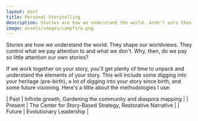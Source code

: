 ```yaml
---
layout: post
title: Personal Storytelling
description: Stories are how we understand the world. Aren't ours then the most important to know?
image: assets/images/campfire.png
---
```


Stories are how we understand the world. They shape our worldviews. They control what we pay attention to and what we don't. Why, then, do we pay so little attention our own stories? 

If we work together on your story, you'll get plenty of time to unpack and understand the elements of your story. This will include some digging into your heritage (pre-birth), a lot of digging into your story since birth, and some future visioning. Here's a little about the methodologies I use: 

| Past | Infinite growth, Gardening the community and diaspora mapping |
| Present | The Center for Story-Based Strategy, Restorative Narrative |
| Future | Evolutionary Leadership | 